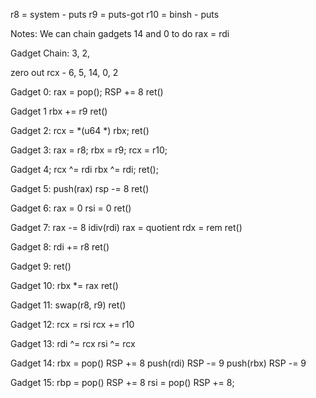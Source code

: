 r8 = system - puts
r9 = puts-got
r10 = binsh - puts

Notes:
	We can chain gadgets 14 and 0 to do rax = rdi


Gadget Chain:
3,
2,


zero out rcx - 6, 5, 14, 0, 2


Gadget 0:
	rax = pop();
	RSP += 8
	ret()

Gadget 1
	rbx += r9
	ret()

Gadget 2:
	rcx = *(u64 *) rbx;
	ret()

Gadget 3:
	rax = r8;
	rbx = r9;
	rcx = r10;

Gadget 4;
	rcx ^= rdi
	rbx ^= rdi;
	ret();

Gadget 5:
	push(rax)
	rsp -= 8
	ret()

Gadget 6:
	rax = 0
	rsi = 0
	ret()

Gadget 7:
	rax -= 8
	idiv(rdi)
	rax = quotient
	rdx = rem
	ret()

Gadget 8:
	rdi += r8
	ret()

Gadget 9:
	ret()

Gadget 10:
	rbx *= rax
	ret()

Gadget 11:
	swap(r8, r9)
	ret()

Gadget 12:
	rcx = rsi
	rcx += r10

Gadget 13:
	rdi ^= rcx
	rsi ^= rcx

Gadget 14:
	rbx = pop()
	RSP += 8
	push(rdi)
	RSP -= 9
	push(rbx)
	RSP -= 9

Gadget 15:
	rbp = pop()
	RSP += 8
	rsi = pop()
	RSP += 8;


